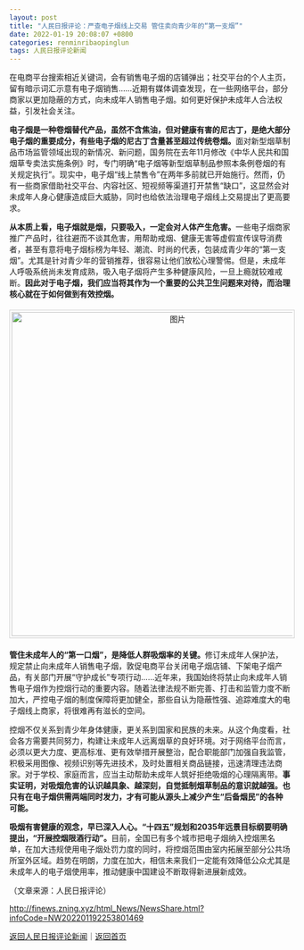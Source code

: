 ```yaml
---
layout: post
title: "人民日报评论：严查电子烟线上交易 管住卖向青少年的“第一支烟”"
date: 2022-01-19 20:08:07 +0800
categories: renminribaopinglun
tags: 人民日报评论新闻
---
```

<p>在电商平台搜索相近关键词，会有销售电子烟的店铺弹出；社交平台的个人主页，留有暗示词汇示意有电子烟销售……近期有媒体调查发现，在一些网络平台，部分商家以更加隐蔽的方式，向未成年人销售电子烟。如何更好保护未成年人合法权益，引发社会关注。</p><p><strong>电子烟是一种卷烟替代产品，虽然不含焦油，但对健康有害的尼古丁，是绝大部分电子烟的重要成分，有些电子烟的尼古丁含量甚至超过传统卷烟。</strong>面对新型烟草制品市场监管领域出现的新情况、新问题，国务院在去年11月修改《中华人民共和国烟草专卖法实施条例》时，专门明确“电子烟等新型烟草制品参照本条例卷烟的有关规定执行”。现实中，电子烟“线上禁售令”在两年多前就已开始施行。然而，仍有一些商家借助社交平台、内容社区、短视频等渠道打开禁售“缺口”，这显然会对未成年人身心健康造成巨大威胁，同时也给依法治理电子烟线上交易提出了更高要求。</p><p><strong>从本质上看，电子烟就是烟，只要吸入，一定会对人体产生危害。</strong>一些电子烟商家推广产品时，往往避而不谈其危害，用帮助戒烟、健康无害等虚假宣传误导消费者，甚至有意将电子烟标榜为年轻、潮流、时尚的代表，包装成青少年的“第一支烟”。尤其是针对青少年的营销推荐，很容易让他们放松心理警惕。但是，未成年人呼吸系统尚未发育成熟，吸入电子烟将产生多种健康风险，一旦上瘾就较难戒断。<strong>因此对于电子烟，我们应当将其作为一个重要的公共卫生问题来对待，而治理核心就在于如何做到有效控烟。</strong></p><center><img src="https://dfscdn.dfcfw.com/download/D25432307200218738388_w600h892.jpg" alt="图片" width="580" style="border:#d1d1d1 1px solid;padding:3px;margin:5px 0;" /></center><p><strong>管住未成年人的“第一口烟”，是降低人群吸烟率的关键。</strong>修订未成年人保护法，规定禁止向未成年人销售电子烟，敦促电商平台关闭电子烟店铺、下架电子烟产品，有关部门开展“守护成长”专项行动……近年来，我国始终将禁止向未成年人销售电子烟作为控烟行动的重要内容。随着法律法规不断完善、打击和监管力度不断加大，严控电子烟的制度保障将更加健全，那些自认为隐蔽性强、追踪难度大的电子烟线上商家，将很难再有滋长的空间。</p><p>控烟不仅关系到青少年身体健康，更关系到国家和民族的未来。从这个角度看，社会各方需要共同努力，构建让未成年人远离烟草的良好环境。对于网络平台而言，必须以更大力度、更高标准、更有效举措开展整治，配合职能部门加强自我监管，积极采用图像、视频识别等先进技术，及时处置相关商品链接，迅速清理违法商家。对于学校、家庭而言，应当主动帮助未成年人筑好拒绝吸烟的心理隔离带。<strong>事实证明，对吸烟危害的认识越具象、越深刻，自觉抵制烟草制品的意识就越强。也只有在电子烟供需两端同时发力，才有可能从源头上减少产生“后备烟民”的各种可能。</strong></p><p><strong>吸烟有害健康的观念，早已深入人心。“十四五”规划和2035年远景目标纲要明确提出，“开展控烟限酒行动”。</strong>目前，全国已有多个城市把电子烟纳入控烟黑名单，在加大违规使用电子烟处罚力度的同时，将控烟范围由室内拓展至部分公共场所室外区域。趋势在明朗，力度在加大，相信未来我们一定能有效降低公众尤其是未成年人的电子烟使用率，推动健康中国建设不断取得新进展新成效。</p><p class="em_media">（文章来源：人民日报评论）</p>

<http://finews.zning.xyz/html_News/NewsShare.html?infoCode=NW202201192253801469>

[返回人民日报评论新闻](//finews.withounder.com/category/renminribaopinglun.html)｜[返回首页](//finews.withounder.com/)